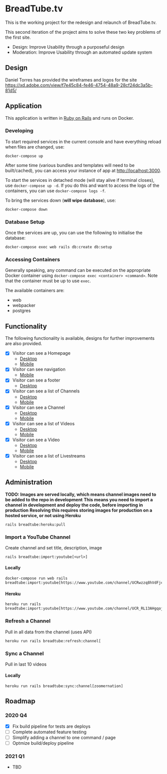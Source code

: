 # BreadTube.tv

This is the working project for the redesign and relaunch of BreadTube.tv.

This second iteration of the project aims to solve these two key problems of the first site.

- Design: Improve Usability through a purposeful design
- Moderation: Improve Usability through an automated update system

## Design

Daniel Torres has provided the wireframes and logos for the site
https://xd.adobe.com/view/f7e45c84-fe46-4754-48a9-28cf24dc3a5b-81d5/

## Application

This application is written in [Ruby on Rails](https://rubyonrails.org/) and runs on Docker.

### Developing

To start required services in the current console and have everything reload when files are changed, use:

```
docker-compose up
```

After some time (various bundles and templates will need to be built/cached), you can access your instance of app at [http://localhost:3000](http://localhost:3000).

To start the services in detached mode (will stay alive if terminal closes), use `docker-compose up -d`. If you do this and want to access the logs of the containers, you can use `docker-compose logs -f`.

To bring the services down (**will wipe database**), use:

```
docker-compose down
```

### Database Setup

Once the services are up, you can use the following to initialise the database:

```
docker-compose exec web rails db:create db:setup
```

### Accessing Containers

Generally speaking, any command can be executed on the appropriate Docker container using `docker-compose exec <container> <command>`. Note that the container must be up to use `exec`.

The available containers are:
- web
- webpacker
- postgres

## Functionality

The following functionality is available, designs for further improvements are also provided.

- [x] Visitor can see a Homepage
  - [Desktop](https://xd.adobe.com/view/f7e45c84-fe46-4754-48a9-28cf24dc3a5b-81d5/)
  - [Mobile](https://xd.adobe.com/view/f7e45c84-fe46-4754-48a9-28cf24dc3a5b-81d5/screen/bc514ad6-7d6a-47f6-bc20-d0b83272de69/homepage-mobile)
- [x] Visitor can see navigation
  - [Mobile](https://xd.adobe.com/view/f7e45c84-fe46-4754-48a9-28cf24dc3a5b-81d5/screen/9d78188e-40af-483e-b238-e77ecc09a9fd/menu)
- [x] Visitor can see a footer
  - [Desktop](https://xd.adobe.com/view/f7e45c84-fe46-4754-48a9-28cf24dc3a5b-81d5/screen/87696b05-0aa4-4025-9c9d-e45f3e2b0cd7/iPhone-X-XS-11-Pro-1)
- [x] Visitor can see a list of Channels
  - [Desktop](https://xd.adobe.com/view/f7e45c84-fe46-4754-48a9-28cf24dc3a5b-81d5/screen/ebda9a89-9d4a-40c1-a128-2d019d143030/channel-list)
  - [Mobile](https://xd.adobe.com/view/f7e45c84-fe46-4754-48a9-28cf24dc3a5b-81d5/screen/9b394a14-bd0a-46e6-810c-a9d0d9bca923/channel-page-mobile-5)
- [x] Visitor can see a Channel
  - [Desktop](https://xd.adobe.com/view/f7e45c84-fe46-4754-48a9-28cf24dc3a5b-81d5/screen/3cefb3fb-2f32-4a1b-9107-2fb8a8587209/Channel-That-s-Streaming)
  - [Mobile](https://xd.adobe.com/view/f7e45c84-fe46-4754-48a9-28cf24dc3a5b-81d5/screen/443e6396-88bc-4363-bdd5-e534174aec7c/channel-mobile-1)
- [x] Visitor can see a list of Videos
  - [Desktop](https://xd.adobe.com/view/f7e45c84-fe46-4754-48a9-28cf24dc3a5b-81d5/screen/4d497f0c-058a-4881-9f9b-d5b815ab349c/Videos)
  - [Mobile](https://xd.adobe.com/view/f7e45c84-fe46-4754-48a9-28cf24dc3a5b-81d5/screen/1beaf92c-caff-4051-a4fd-fc1d5dc81bc3/video-page-mobile-3)
- [x] Visitor can see a Video
  - [Desktop](https://xd.adobe.com/view/f7e45c84-fe46-4754-48a9-28cf24dc3a5b-81d5/screen/b8d8f5b8-25e0-46f7-b4db-247c8bc4ca97/video)
  - [Mobile](https://xd.adobe.com/view/f7e45c84-fe46-4754-48a9-28cf24dc3a5b-81d5/screen/f1a6b11f-138a-464a-85f8-9dba3105b3e2/single-video-mobile-2)
- [x] Visitor can see a list of Livestreams
  - [Desktop](https://xd.adobe.com/view/f7e45c84-fe46-4754-48a9-28cf24dc3a5b-81d5/screen/0758c504-650f-44e4-a108-ede9bb51b8e8/Livestreams)
  - [Mobile](https://xd.adobe.com/view/f7e45c84-fe46-4754-48a9-28cf24dc3a5b-81d5/screen/bb283909-ea2d-4996-b75f-0f1b3e8614db/video-page-mobile-4)

## Administration

**TODO: Images are served locally, which means channel images need to be added to the repo in development**
**This means you need to import a channel in development and deploy the code, before importing in production**
**Resolving this requires storing images for production on a hosted service, or not using Heroku**

```
rails breadtube:heroku:pull
```

### Import a YouTube Channel

Create channel and set title, description, image

```
rails breadtube:import:youtube[<url>]
```

#### Locally

```
docker-compose run web rails breadtube:import:youtube[https://www.youtube.com/channel/UCRwzzq8hVdFjcNw_I9wZrVQ]
```

#### Heroku

```
heroku run rails breadtube:import:youtube[https://www.youtube.com/channel/UCR_RL13AHgqojmKC6HFfzRA]
```

### Refresh a Channel

Pull in all data from the channel (uses API)

```
heroku run rails breadtube:refresh:channel[
```

### Sync a Channel

Pull in last 10 videos

#### Locally

```
heroku run rails breadtube:sync:channel[zoomernation]
```

## Roadmap

### 2020 Q4

- [x] Fix build pipeline for tests are deploys
- [ ] Complete automated feature testing
- [ ] Simplify adding a channel to one command / page
- [ ] Optmize build/deploy pipeline

### 2021 Q1

- TBD
